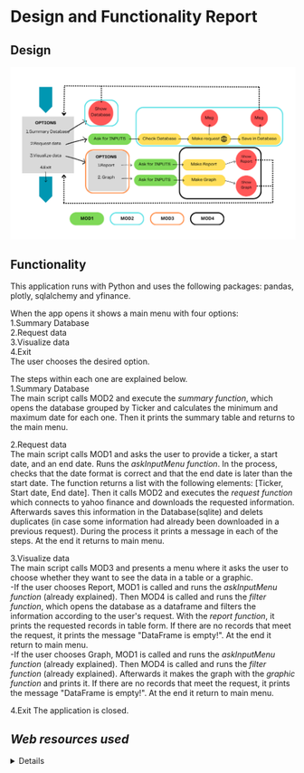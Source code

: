 # Design and Functionality Report

## Design

<p align="center"><img src="./images/AppDesign.png" width="1000"></p>

## Functionality
This application runs with Python and uses the following packages: pandas, plotly, sqlalchemy and yfinance.

When the app opens it shows a main menu with four options:<br>
1.Summary Database<br>
2.Request data<br>
3.Visualize data<br>
4.Exit<br>
The user chooses the desired option.

The steps within each one are explained below.
<br>
1.Summary Database<br>
The main script calls MOD2 and execute the *summary function*, which opens the database grouped by Ticker and calculates the minimum and maximum date for each one. Then it prints the summary table and returns to the main menu.

2.Request data<br>
The main script calls MOD1 and asks the user to provide a ticker, a start date, and an end date. Runs the *askInputMenu function*. In the process, checks that the date format is correct and that the end date is later than the start date. The function returns a list with the following elements: [Ticker, Start date, End date].
Then it calls MOD2 and executes the *request function* which connects to yahoo finance and downloads the requested information. Afterwards saves this information in the Database(sqlite) and delets duplicates (in case some information had already been downloaded in a previous request). During the process it prints a message in each of the steps. At the end it returns to main menu.

3.Visualize data<br>
The main script calls MOD3 and presents a menu where it asks the user to choose whether they want to see the data in a table or a graphic.<br>
-If the user chooses Report, MOD1 is called and runs the *askInputMenu function* (already explained).
Then MOD4 is called and runs the *filter function*, which opens the database as a dataframe and filters the information according to the user's request. With the *report function*, it prints the requested records in table form. If there are no records that meet the request, it prints the message "DataFrame is empty!". At the end it return to main menu.<br>
-If the user chooses Graph, MOD1 is called and runs the *askInputMenu function* (already explained). Then MOD4 is called and runs the *filter function* (already explained). Afterwards it makes the graph with the *graphic function* and prints it. If there are no records that meet the request, it prints the message "DataFrame is empty!". At the end it return to main menu.

4.Exit
The application is closed.
  
<summary> <h2><i>Web resources used</i></h2>  </summary>
<details>  
## Links
Flow Chart Design https://www.canva.com/online-whiteboard/flowcharts/  
Yahoo Finance Tickers list https://investexcel.net/all-yahoo-finance-stock-tickers/  
Yahoo Finance https://finance.yahoo.com/trending-tickers/  
Yahoo Finance API Documentation https://pypi.org/project/yfinance/  
</details>

